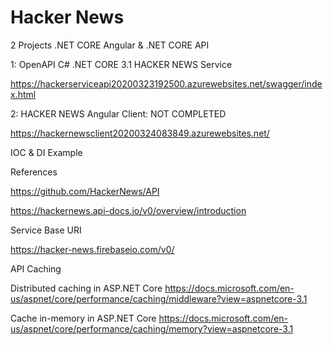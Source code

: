 # Hacker News
2 Projects  .NET CORE Angular & .NET CORE API

1: OpenAPI C# .NET CORE 3.1 HACKER NEWS Service

https://hackerserviceapi20200323192500.azurewebsites.net/swagger/index.html

2: HACKER NEWS Angular Client: NOT COMPLETED

https://hackernewsclient20200324083849.azurewebsites.net/

IOC & DI Example

References

https://github.com/HackerNews/API

https://hackernews.api-docs.io/v0/overview/introduction

Service Base URI

https://hacker-news.firebaseio.com/v0/

API Caching

Distributed caching in ASP.NET Core
https://docs.microsoft.com/en-us/aspnet/core/performance/caching/middleware?view=aspnetcore-3.1

Cache in-memory in ASP.NET Core
https://docs.microsoft.com/en-us/aspnet/core/performance/caching/memory?view=aspnetcore-3.1


